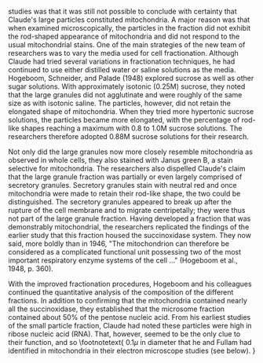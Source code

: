 studies was that it was still not possible to conclude with certainty that Claude's large particles constituted mitochondria. A major reason was that when examined microscopically, the particles in the fraction did not exhibit the rod-shaped appearance of mitochondria and did not respond to the usual mitochondrial stains. One of the main strategies of the new team of researchers was to vary the media used for cell fractionation. Although Claude had tried several variations in fractionation techniques, he had continued to use either distilled water or saline solutions as the media. Hogeboom, Schneider, and Palade (1948) explored sucrose as well as other sugar solutions. With approximately isotonic $(0.25 \mathrm{M})$ sucrose, they noted that the large granules did not agglutinate and were roughly of the same size as with isotonic saline. The particles, however, did not retain the elongated shape of mitochondria. When they tried more hypertonic sucrose solutions, the particles became more elongated, with the percentage of rod-like shapes reaching a maximum with 0.8 to $1.0 \mathrm{M}$ sucrose solutions. The researchers therefore adopted $0.88 \mathrm{M}$ sucrose solutions for their research.

Not only did the large granules now more closely resemble mitochondria as observed in whole cells, they also stained with Janus green B, a stain selective for mitochondria. The researchers also dispelled Claude's claim that the large granule fraction was partially or even largely comprised of secretory granules. Secretory granules stain with neutral red and once mitochondria were made to retain their rod-like shape, the two could be distinguished. The secretory granules appeared to break up after the rupture of the cell membrane and to migrate centripetally; they were thus not part of the large granule fraction. Having developed a fraction that was demonstrably mitochondrial, the researchers replicated the findings of the earlier study that this fraction housed the succinoxidase system. They now said, more boldly than in 1946, "The mitochondrion can therefore be considered as a complicated functional unit possessing two of the most important respiratory enzyme systems of the cell ..." (Hogeboom et al., 1948, p. 360).

With the improved fractionation procedures, Hogeboom and his colleagues continued the quantitative analysis of the composition of the different fractions. In addition to confirming that the mitochondria contained nearly all the succinoxidase, they established that the microsome fraction contained about $50 \%$ of the pentose nucleic acid. From his earliest studies of the small particle fraction, Claude had noted these particles were high in ribose nucleic acid (RNA). That, however, seemed to be the only clue to their function, and so
\footnotetext{
$0.1 \mu$ in diameter that he and Fullam had identified in mitochondria in their electron microscope studies (see below).
}